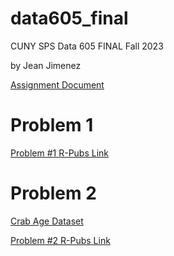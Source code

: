 # data605_final
CUNY SPS Data 605 FINAL Fall 2023 

by Jean Jimenez

[Assignment Document](https://github.com/sleepysloth12/data605_final/blob/main/final%20project%20fall%202023docx.pdf)

# Problem 1

[Problem #1 R-Pubs Link](http://rpubs.com/sleepysloth12/1124828)

# Problem 2

[Crab Age Dataset](https://www.kaggle.com/competitions/playground-series-s3e16)

[Problem #2 R-Pubs Link](http://rpubs.com/sleepysloth12/1126909)
